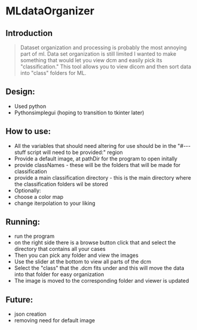 # MLdataOrganizer

## Introduction

> Dataset organization and processing is probably the most annoying part of ml. Data set organization is still limited I wanted to make something that would let you view dcm and easily pick its "classification."  This tool allows you to view dicom and then sort data into "class" folders for ML.

##  Design: 
  * Used python 
  * Pythonsimplegui (hoping to transition to tkinter later) 

##  How to use:
  * All the variables that should need altering for use should be in the "#--- stuff script will need to be provided:" region 
  * Provide a default image, at pathDir for the program to open initally 
  * provide classNames - these will be the folders that will be made for classification 
  * provide a main classification directory - this is the main directory where the classification folders wil be stored 
  * Optionally: 
   * choose a color map 
   * change iterpolation to your liking 
  
## Running: 
  * run the program 
  * on the right side there is a browse button click that and select the directory that contains all your cases 
  * Then you can pick any folder and view the images 
  * Use the slider at the bottom to view all parts of the dcm
  * Select the "class" that the .dcm fits under and this will move the data into that folder for easy organization  
  * The image is moved to the corresponding folder and viewer is updated
  
## Future: 
   * json creation 
   * removing need for default image
